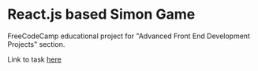 # React.js based Simon Game

FreeCodeCamp educational project for "Advanced Front End Development Projects" section.

Link to task [here](https://www.freecodecamp.com/challenges/build-a-simon-game)
